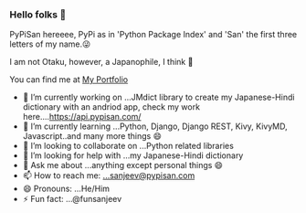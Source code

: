 ### Hello folks 👋

PyPiSan hereeee, PyPi as in 'Python Package Index' and 'San' the first three letters of my name.😜

I am not Otaku, however, a Japanophile, I think 🤔

You can find me at [My Portfolio](https://www.pypisan.com)
<!--
**PyPiSan/PyPisan** is a ✨ _special_ ✨ repository because its `README.md` (this file) appears on your GitHub profile.-->

- 🔭 I’m currently working on ...JMdict library to create my Japanese-Hindi dictionary with an andriod app, 
     check my work here....https://api.pypisan.com/
- 🌱 I’m currently learning ...Python, Django, Django REST, Kivy, KivyMD, Javascript..and many more things 😄
- 👯 I’m looking to collaborate on ...Python related libraries
- 🤔 I’m looking for help with ...my Japanese-Hindi dictionary
- 💬 Ask me about ...anything except personal things 😄
- 📫 How to reach me: ...sanjeev@pypisan.com
- 😄 Pronouns: ...He/Him
- ⚡ Fun fact: ...@funsanjeev
